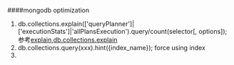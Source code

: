 ####mongodb optimization
1.  db.collections.explain(['queryPlanner']|['executionStats']|'allPlansExecution').query/count(selector[, options]);
参考[explain](https://docs.mongodb.org/manual/reference/explain-results/),[db.collections.explain](https://docs.mongodb.org/manual/reference/method/db.collection.explain/#explain-method-executionstats)
2.  db.collections.query(xxx).hint({index_name}); force using index
3.